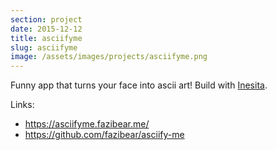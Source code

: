 ```yaml
---
section: project
date: 2015-12-12
title: asciifyme
slug: asciifyme
image: /assets/images/projects/asciifyme.png
---
```

Funny app that turns your face into ascii art! Build with [Inesita](https://github.com/inesita-rb/inesita).

Links:
- https://asciifyme.fazibear.me/
- https://github.com/fazibear/asciify-me
